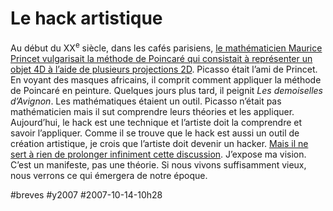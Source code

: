 # Le hack artistique

Au début du XX<sup>e</sup> siècle, dans les cafés parisiens, [le mathématicien Maurice Princet vulgarisait la méthode de Poincaré qui consistait à représenter un objet 4D à l’aide de plusieurs projections 2D](http://www.newscientist.com/channel/being-human/mg19526231.900-second-sight-les-demoiselles-davignon.html). Picasso était l’ami de Princet. En voyant des masques africains, il comprit comment appliquer la méthode de Poincaré en peinture. Quelques jours plus tard, il peignit *Les demoiselles d’Avignon*. Les mathématiques étaient un outil. Picasso n’était pas mathématicien mais il sut comprendre leurs théories et les appliquer. Aujourd’hui, le hack est une technique et l’artiste doit la comprendre et savoir l’appliquer. Comme il se trouve que le hack est aussi un outil de création artistique, je crois que l’artiste doit devenir un hacker. [Mais il ne sert à rien de prolonger infiniment cette discussion](culture-et-technologie.md). J’expose ma vision. C’est un manifeste, pas une théorie. Si nous vivons suffisamment vieux, nous verrons ce qui émergera de notre époque.

#breves #y2007 #2007-10-14-10h28
